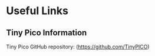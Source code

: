 # Useful Links

## Tiny Pico Information
Tiny Pico GitHub repository: (https://github.com/TinyPICO)




